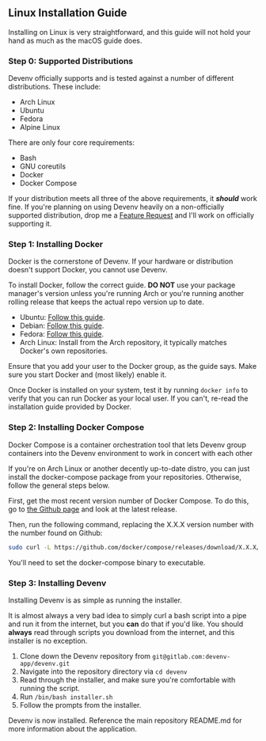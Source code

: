 ## Linux Installation Guide

Installing on Linux is very straightforward, and this guide will not hold your
hand as much as the macOS guide does.

### Step 0: Supported Distributions

Devenv officially supports and is tested against a number of different distributions. These include:

* Arch Linux
* Ubuntu
* Fedora
* Alpine Linux

There are only four core requirements:
* Bash
* GNU coreutils
* Docker
* Docker Compose

If your distribution meets all three of the above requirements, it ***should***
work fine. If you're planning on using Devenv heavily on a non-officially supported
distribution, drop me a [Feature Request](https://github.com/jgrancell/devenv/issues)
and I'll work on officially supporting it.

### Step 1: Installing Docker

Docker is the cornerstone of Devenv. If your hardware or distribution doesn't
support Docker, you cannot use Devenv.

To install Docker, follow the correct guide. **DO NOT** use your package manager's
version unless you're running Arch or you're running another rolling release that
keeps the actual repo version up to date.

* Ubuntu: [Follow this guide](https://docs.docker.com/install/linux/docker-ce/ubuntu/).
* Debian: [Follow this guide](https://docs.docker.com/install/linux/docker-ce/debian/).
* Fedora: [Follow this guide](https://docs.docker.com/install/linux/docker-ce/fedora/).
* Arch Linux: Install from the Arch repository, it typically matches Docker's own repositories.

Ensure that you add your user to the Docker group, as the guide says. Make sure you start
Docker and (most likely) enable it.

Once Docker is installed on your system, test it by running `docker info` to
verify that you can run Docker as your local user. If you can't, re-read the
installation guide provided by Docker.

### Step 2: Installing Docker Compose

Docker Compose is a container orchestration tool that lets Devenv group containers
into the Devenv environment to work in concert with each other

If you're on Arch Linux or another decently up-to-date distro, you can just install
the docker-compose package from your repositories. Otherwise, follow the general steps
below.

First, get the most recent version number of Docker Compose. To do this, go to
[the Github page](https://github.com/docker/compose/releases) and look at the latest
release.

Then, run the following command, replacing the X.X.X version number with the
number found on Github:

```bash
sudo curl -L https://github.com/docker/compose/releases/download/X.X.X/docker-compose-$(uname -s)-$(uname -m) -o /usr/local/bin/docker-compose
```

You'll need to set the docker-compose binary to executable.

### Step 3: Installing Devenv

Installing Devenv is as simple as running the installer.

It is almost always a very bad idea to simply curl a bash script into a pipe and
run it from the internet, but you **can** do that if you'd like. You should **always**
read through scripts you download from the internet, and this installer is no exception.

1. Clone down the Devenv repository from `git@gitlab.com:devenv-app/devenv.git`
2. Navigate into the repository directory via `cd devenv`
3. Read through the installer, and make sure you're comfortable with running the script.
3. Run `/bin/bash installer.sh`
4. Follow the prompts from the installer.

Devenv is now installed. Reference the main repository README.md for more information
about the application.
